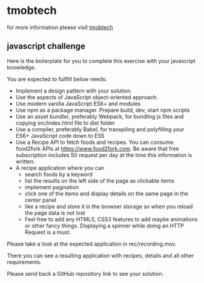 # tmobtech
for more information please visit [tmobtech](https://thinksmobility.com/)

## javascript challenge
Here is the boilerplate for you to complete this exercise with your javascript knowledge.

You are expected to fullfill below needs:
* Implement a design pattern with your solution.
* Use the aspects of JavaScript object-oriented approach.
* Use modern vanilla JavaScript ES6+ and modules
* Use npm as a package manager. Prepare build, dev, start npm scripts
* Use an asset bundler, preferably Webpack, for bundling js files and copying src/index.html file to dist folder
* Use a compiler, preferably Babel, for transpiling and polyfilling your ES6+ JavaScript code down to ES5 
* Use a Recipe API to fetch foods and recipes. You can consume food2fork APIs at https://www.food2fork.com. Be aware that free subscription includes 50 request per day at the time this information is written.
* A recipe application where you can 
  * search foods by a keyword
  * list the results on the left side of the page as clickable items
  * implement pagination
  * click one of the items and display details on the same page in the center panel
  * like a recipe and store it in the browser storage so when you reload the page data is not lost
  * Feel free to add any HTML5, CSS3 features to add maybe animations or other fancy things. Displaying a spinner while doing an HTTP Request is a must.

Please take a look at the expected application in rec/recording.mov.

There you can see a resulting application with recipes, details and all other requirements.

Please send back a GitHub repository link to see your solution.